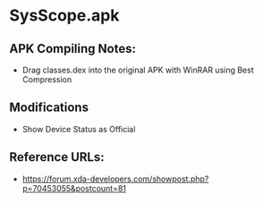 # SysScope.apk

## APK Compiling Notes:

- Drag classes.dex into the original APK with WinRAR using Best Compression


## Modifications

- Show Device Status as Official


## Reference URLs:

- https://forum.xda-developers.com/showpost.php?p=70453055&postcount=81


